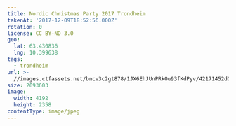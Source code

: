 ```yaml
---
title: Nordic Christmas Party 2017 Trondheim
takenAt: '2017-12-09T18:52:56.000Z'
rotation: 0
license: CC BY-ND 3.0
geo:
  lat: 63.430836
  lng: 10.399638
tags:
  - trondheim
url: >-
  //images.ctfassets.net/bncv3c2gt878/1JX6EhJUnPRkOu93fKdPyv/42171452d0b2fb70472e5f0398d2937a/nordic-christmas-party-2017-trondheim_38960941561_o
size: 2093603
image:
  width: 4192
  height: 2358
contentType: image/jpeg
---
```


